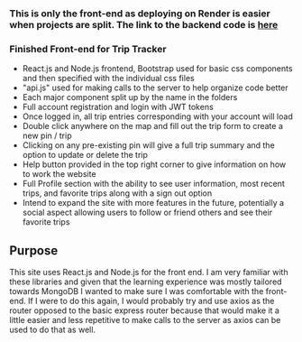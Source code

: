 ### This is only the front-end as deploying on Render is easier when projects are split. The link to the backend code is [here](https://github.com/nogalcy/trip-tracker-backend)

### Finished Front-end for Trip Tracker

* React.js and Node.js frontend, Bootstrap used for basic css components and then specified with the individual css files
* "api.js" used for making calls to the server to help organize code better
* Each major component split up by the name in the folders
* Full account registration and login with JWT tokens
* Once logged in, all trip entries corresponding with your account will load
* Double click anywhere on the map and fill out the trip form to create a new pin / trip
* Clicking on any pre-existing pin will give a full trip summary and the option to update or delete the trip
* Help button provided in the top right corner to give information on how to work the website
* Full Profile section with the ability to see user information, most recent trips, and favorite trips along with a sign out option
* Intend to expand the site with more features in the future, potentially a social aspect allowing users to follow or friend others and see their favorite trips

## Purpose
This site uses React.js and Node.js for the front end. I am very familiar with these libraries and given that the learning experience was mostly tailored towards MongoDB I wanted to make sure I was comfortable with the front-end. If I were to do this again, I would probably try and use axios as the router opposed to the basic express router because that would make it a little easier and less repetitive to make calls to the server as axios can be used to do that as well.
